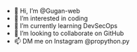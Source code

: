 - 👋 Hi, I’m @Gugan-web
- 👀 I’m interested in coding
- 🌱 I’m currently learning DevSecOps
- 💞️ I’m looking to collaborate on GitHub
- 📫 DM me on Instagram @propython.py 

<!---
Gugan-web/Gugan-web is a ✨ special ✨ repository because its `README.md` (this file) appears on your GitHub profile.
You can click the Preview link to take a look at your changes.
--->
